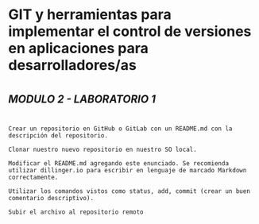 # GIT y herramientas para implementar el control de versiones en aplicaciones para desarrolladores/as
#
## _MODULO 2 - LABORATORIO 1_
#
#
    Crear un repositorio en GitHub o GitLab con un README.md con la descripción del repositorio.
    
    Clonar nuestro nuevo repositorio en nuestro SO local.
    
    Modificar el README.md agregando este enunciado. Se recomienda utilizar dillinger.io para escribir en lenguaje de marcado Markdown correctamente.
    
    Utilizar los comandos vistos como status, add, commit (crear un buen comentario descriptivo).
    
    Subir el archivo al repositorio remoto
